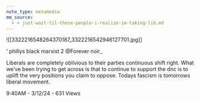 ```yaml
---
note_type: metamedia
mm_source:
  - - just-wait-til-these-people-i-realize-im-taking-lib.md
---
```


![[3322216548264370187_3322216542946127701.jpg]]

‘ phillys black marxist 2
@Forever noir_

Liberals are completely oblivious to their parties
continuous shift right. What we’ve been trying to
get across is that to continue to support the dnc
is to uplift the very positions you claim to
oppose. Todays fascism is tomorrows liberal
movement.

9:40AM - 3/12/24 - 631 Views

